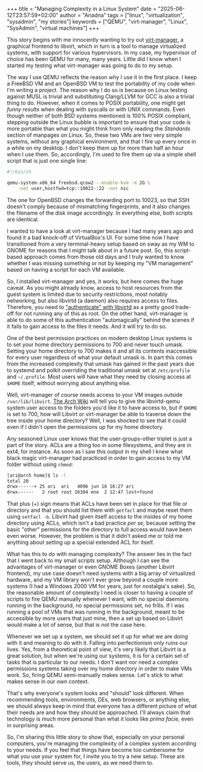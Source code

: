 +++
title = "Managing Complexity in a Linux System"
date = "2025-06-12T23:57:59+02:00"
author = "Ariadna"
tags = ["linux", "virtualization", "sysadmin", "my stories"]
keywords = ["QEMU", "virt-manager", "Linux", "SysAdmin", "virtual machines"]
+++

This story begins with me innocently wanting to try out [virt-manager,][virtman]
a graphical frontend to libvirt, which in turn is a tool to manage virtualized
systems, with support for various hypervisors. In my case, my hypervisor of
choice has been QEMU for many, many years. Little did I know when I started my
testing what virt-manager was going to do to my setup.

The way I use QEMU reflects the reason why I use it in the first place. I keep a
FreeBSD VM and an OpenBSD VM to test the portability of my code when I'm writing
a project. The reason why I do so is because on Linux testing against MUSL is
trivial and substituting Clang/LLVM for GCC is also a trivial thing to do.
However, when it comes to POSIX portability, one might get _funny results_ when
dealing with syscalls or with UNIX commands. Even though neither of both BSD
systems mentioned is 100% POSIX compliant, stepping outside the Linux bubble is
important to ensure that your code is more portable than what you might think
from only reading the _Standards_ section of manpages on Linux. So, these two
VMs are two very simple systems, without any graphical environment, and that I
fire up every once in a while on my desktop. I don't keep them up for more than
half an hour when I use them. So, accordingly, I'm used to fire them up via a
simple shell script that is just one single line:

```bash
#!/bin/sh

qemu-system-x86_64 freebsd.qcow2 --enable-kvm -m 2G \
    -net user,hostfwd=tcp::10022-:22 -net nic
```

The one for OpenBSD changes the forwarding port to 10023, so that SSH doesn't
comply because of mismatching fingerprints, and it also changes the filename of
the disk image accordingly. In everything else, both scripts are identical.

I wanted to have a look at virt-manager because I had many years ago and found
it a bad knock-off of VirtualBox's UI. For some time now I have transitioned
from a very terminal-heavy setup based on sway as my WM to GNOME for reasons
that I might talk about in a future post. So, this script-based approach comes
from those old days and I truly wanted to know whether I was missing something
or not by keeping my "VM management" based on having a script for each VM
available.

So, I installed virt-manager and yes, it works, but here comes the huge caveat.
As you might already know, access to host resources from the guest system is
limited due to security restrictions, most notably networking, but also libvirtd
(a daemon) also requires access to files. Therefore, you need to ["authenticate"
with libvirtd][libvirt-arch-wiki] as a pretty good trade-off for not running any
of this as root. On the other hand, virt-manager is able to do some of this
authentication "automagically" behind the scenes if it fails to gain access to
the files it needs. And it will try to do so.

One of the best permission practices on modern desktop Linux systems is to set
your home directory permissions to 700 and never touch umask. Setting your home
directory to 700 makes it and all its contents inaccessible for every user
regardless of what your default umask is. In part this comes from the increased
complexity that umask has gained in the past years due to systemd and polkit
overriding the traditional umask set at ``/etc/profile`` and ``~/.profile``.
Most users will have what they need by closing access at ``$HOME`` itself,
without worrying about anything else.

Well, virt-manager of course needs access to your VM images outside
``/var/lib/libvirt``. [The Arch Wiki][libvirt-group] will tell you to give the 
libvirtd-qemu system user access to the folders you'd like it to have access to,
but if ``$HOME`` is set to 700, how will Libvirt or virt-manager be able to
traverse down the tree inside your home directory? Well, I was shocked to see
that it could even if I didn't open the permissions up for my home directory.

Any seasoned Linux user knows that the user-groups-other triplet is just a part
of the story. ACLs are a thing too in some filesystems, and they are in ext4,
for instance. As soon as I saw this output in my shell I knew what black magic
virt-manager had practiced in order to gain access to my VM folder without using
``chmod``:

```bash
[ari@arch home]$ ls -l
total 20
drwx------+ 25 ari  ari   4096 jun 16 16:27 ari
drwx------   2 root root 16384 ene  2 12:47 lost+found
```

That plus (+) sign means that ACLs have been set in place for that file or
directory and that you should list them with ``getfacl`` and maybe reset them
using ``setfacl -b``. Libvirt had given itself access to the insides of my home
directory using ACLs, which isn't a bad practice _per se,_ because setting the
basic "other" permissions for the directory to full access would have been even
worse. However, the problem is that it didn't asked me or told me anything about
setting up a special extended ACL for itself.

What has this to do with managing complexity? The answer lies in the fact that I
went back to my small scripts setup. Although I can see the advantages of
virt-manager or even GNOME Boxes (another Libvirt frontend), my use case doesn't
need systems with a big array of virtualized hardware, and my VM library won't
ever grow beyond a couple more systems (I had a Windows 2000 VM for years, just
for nostalgia's sake). So, the reasonable amount of complexity I need is closer
to having a couple of scripts to fire QEMU manually whenever I want, with no
special daemons running in the background, no special permissions set, no
frills. If I was running a pool of VMs that was running in the background, meant
to be accessible by more users that just mine, then a set up based on Libvirt
would make a lot of sense, but that is not the case here.

Whenever we set up a system, we should set it up for what we are doing with it
and meaning to do with it. Falling into perfectionism only ruins our lives. Yes,
from a theoretical point of view, it's very likely that Libvirt is a great
solution, but when we're using our systems, it is for a certain set of tasks
that is particular to our needs. I don't want nor need a complex permissions
systems taking over my home directory in order to make VMs work. So, firing QEMU
semi-manually makes sense. Let's stick to what makes sense in our own context.

That's why everyone's system looks and "should" look different. When
recommending tools, environments, DEs, web browsers, or anything else, we should
always keep in mind that everyone has a different picture of what their needs
are and how they should be approached. I'll always claim that technology is much
more personal than what it looks like _prima facie,_ even in surprising areas.

So, I'm sharing this little story to show that, especially on your personal
computers, you're managing the complexity of a complex system according to your
needs. If you feel that things have become too cumbersome for what you use your
system for, I invite you to try a new setup. These are tools, they should serve
us, the users, as we need them to.


[virtman]: https://virt-manager.org/

[libvirt-arch-wiki]: https://wiki.archlinux.org/title/Libvirt#Set_up_authentication

[libvirt-group]: https://wiki.archlinux.org/title/Libvirt#Using_libvirt_group
